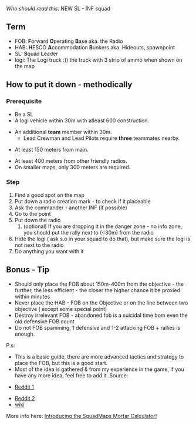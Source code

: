*Who should read this*: NEW SL - INF squad
## Term
* FOB: **F**orward **O**perating **B**ase aka. the Radio
* HAB: **H**ESCO **A**ccommodation **B**unkers aka. Hideouts, spawnpoint
* SL: **S**quad **L**eader
* logi: The Logi truck :)) the truck with 3 strip of ammo when shown on the map
## How to put it down - methodically
### Prerequisite 
* Be a SL
* A logi vehicle within 30m with atleast 600 construction.
- An additional **team** member within 30m.
	- Lead Crewman and Lead Pilots require **three** teammates nearby.
* At least 150 meters from main.
- At least 400 meters from other friendly radios.
- On smaller maps, only 300 meters are required.
### Step
1. Find a good spot on the map
2. Put down a radio creation mark - to check if it placeable
3. Ask the commander - another INF (if possible)
4. Go to the point
5. Put down the radio
	1. (optional) If you are dropping it in the danger zone - no info zone, you should put the rally next to (<30m) from the radio 
6. Hide the logi ( ask s.o in your squad to do that), but make sure the logi is not next to the radio
7. Do anything you want with it
## Bonus - Tip
* Should only place the FOB about 150m-400m from the objective - the further, the less efficient - the closer the higher chance it be proxied within minutes
* Never place the HAB - FOB on the Objective or on the line between two objective ( except some special point)
* Destroy irrelevant FOB - abandoned fob is a suicidal time bom even the old defensive FOB count
* Do not FOB spamming, 1 defensive and 1-2 attacking FOB + rallies is enough.

P.s: 
* This is a basic guide, there are more advanced tactics and strategy to place the FOB, but this is a good start.
* Most of the idea is gathered & from my experience in the game, If you have any more idea, feel free to add it.
Source: 
- [Reddit 1](https://www.reddit.com/r/joinsquad/comments/1d6powq/a_very_basic_guide_on_fob_placement_for_new_squad/)
* [Reddit 2](https://www.reddit.com/r/joinsquad/comments/12dpg6b/build_your_habs_correctly/)
* [wiki](https://squad.fandom.com/wiki/Forward_Operating_Base?so=search)
  
More info here: [Introducing the SquadMaps Mortar Calculator!](https://www.reddit.com/r/joinsquad/comments/1cqcbj9/introducing_the_squadmaps_mortar_calculator/ "Introducing the SquadMaps Mortar Calculator!
(https://www.reddit.com/r/joinsquad/comments/1cqcbj9/introducing_the_squadmaps_mortar_calculator/)")
